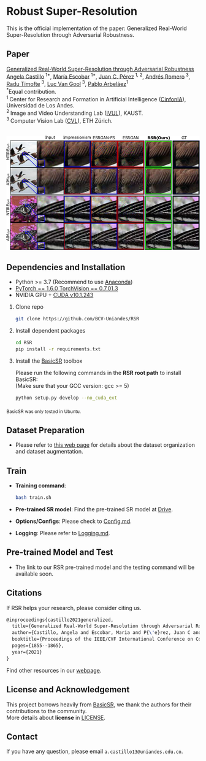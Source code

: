 # Robust Super-Resolution

This is the official implementation of the paper: Generalized Real-World Super-Resolution through Adversarial Robustness.<br>

## Paper
[Generalized Real-World Super-Resolution through Adversarial Robustness](https://arxiv.org/pdf/2108.11505.pdf) <br/>
[Angela Castillo](https://angelacast135.github.io)<sup> 1*</sup>, [María Escobar](https://mc-escobar11.github.io)<sup> 1*</sup>, [Juan C. Pérez](https://juancprzs.github.io)<sup> 1, 2</sup>, [Andrés Romero](https://afromero.co/en)<sup> 3</sup>, [Radu Timofte](https://scholar.google.com/citations?user=u3MwH5kAAAAJ&hl=en)<sup> 3</sup>, [Luc Van Gool](https://scholar.google.com/citations?user=TwMib_QAAAAJ&hl=en)<sup> 3</sup>, [Pablo Arbeláez](https://scholar.google.com.co/citations?user=k0nZO90AAAAJ&hl=en)<sup>1</sup> <br/>
<sup>*</sup>Equal contribution.<br/>
<sup>1 </sup>Center for Research and Formation in Artificial Intelligence ([CinfonIA](https://cinfonia.uniandes.edu.co)), Universidad de Los Andes. <br/>
<sup>2 </sup>Image and Video Understanding Lab ([IVUL](https://cemse.kaust.edu.sa/ivul)), KAUST. <br/>
<sup>3 </sup>Computer Vision Lab ([CVL](https://www.vision.ee.ethz.ch/en/)), ETH Zürich. <br/>
<br/>

![](./figure1.png)

## Dependencies and Installation

- Python >= 3.7 (Recommend to use [Anaconda](https://www.anaconda.com/download/#linux))
- [PyTorch == 1.6.0 TorchVision == 0.7.01.3](https://pytorch.org/)
- NVIDIA GPU + [CUDA v10.1.243](https://developer.nvidia.com/cuda-downloads)

1. Clone repo

    ```bash
    git clone https://github.com/BCV-Uniandes/RSR
    ```

1. Install dependent packages

    ```bash
    cd RSR
    pip install -r requirements.txt
    ```

1. Install the [BasicSR](https://github.com/xinntao/BasicSR) toolbox

    Please run the following commands in the **RSR root path** to install BasicSR:<br>
    (Make sure that your GCC version: gcc >= 5) <br>

    ```bash
    python setup.py develop --no_cuda_ext
    ```

<sub> BasicSR was only tested in Ubuntu. </sub>

## Dataset Preparation

- Please refer to [this web page](https://github.com/xinntao/BasicSR/blob/d21eac885b6de90a7adef7cc59e937dbdbb200b1/docs/DatasetPreparation.md#div2k) for details about the dataset organization and dataset augmentation.

## Train

- **Training command**: 

    ```bash
    bash train.sh
    ```
- **Pre-trained SR model**: Find the pre-trained SR model at [Drive](https://drive.google.com/file/d/1b3_bWZTjNO3iL2js1yWkJfjZykcQgvzT/view?usp=sharing).
- **Options/Configs**: Please check to [Config.md](https://github.com/xinntao/BasicSR/blob/d21eac885b6de90a7adef7cc59e937dbdbb200b1/docs/Config.md).
- **Logging**: Please refer to [Logging.md](https://github.com/xinntao/BasicSR/blob/d21eac885b6de90a7adef7cc59e937dbdbb200b1/docs/Logging.md).

## Pre-trained Model and Test

- The link to our RSR pre-trained model and the testing command will be available soon. 

## Citations

If RSR helps your research, please consider citing us.<br>

``` latex
@inproceedings{castillo2021generalized,
  title={Generalized Real-World Super-Resolution through Adversarial Robustness},
  author={Castillo, Angela and Escobar, Maria and P{\'e}rez, Juan C and Romero, Andr{\'e}s and Timofte, Radu and Van Gool, Luc and Arbelaez, Pablo},
  booktitle={Proceedings of the IEEE/CVF International Conference on Computer Vision},
  pages={1855--1865},
  year={2021}
}
```

Find other resources in our [webpage](https://cinfonia.uniandes.edu.co/publications/generalized-real-world-super-resolution-through-adversarial-robustness/).

## License and Acknowledgement

This project borrows heavily from [BasicSR](https://github.com/xinntao/BasicSR/tree/d21eac885b6de90a7adef7cc59e937dbdbb200b1), we thank the authors for their contributions to the community.<br>
More details about **license** in [LICENSE](Lhttps://github.com/xinntao/BasicSR/blob/d21eac885b6de90a7adef7cc59e937dbdbb200b1/LICENSE/README.md).

## Contact

If you have any question, please email `a.castillo13@uniandes.edu.co`.